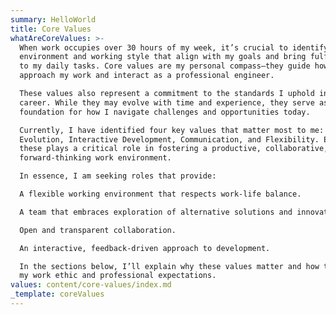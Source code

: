 ```yaml
---
summary: HelloWorld
title: Core Values
whatAreCoreValues: >-
  When work occupies over 30 hours of my week, it’s crucial to identify the
  environment and working style that align with my goals and bring fulfillment
  to my daily tasks. Core values are my personal compass—they guide how I
  approach my work and interact as a professional engineer.

  These values also represent a commitment to the standards I uphold in my
  career. While they may evolve with time and experience, they serve as a
  foundation for how I navigate challenges and opportunities today.

  Currently, I have identified four key values that matter most to me:
  Evolution, Interactive Development, Communication, and Flexibility. Each of
  these plays a critical role in fostering a productive, collaborative, and
  forward-thinking work environment.

  In essence, I am seeking roles that provide:

  A flexible working environment that respects work-life balance.

  A team that embraces exploration of alternative solutions and innovation.

  Open and transparent collaboration.

  An interactive, feedback-driven approach to development.

  In the sections below, I’ll explain why these values matter and how they shape
  my work ethic and professional expectations.
values: content/core-values/index.md
_template: coreValues
---
```


